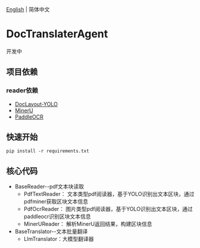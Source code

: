 [English](README.md) | 简体中文
# DocTranslaterAgent

开发中

## 项目依赖

### reader依赖
- [DocLayout-YOLO](https://github.com/opendatalab/DocLayout-YOLO)
- [MinerU](https://github.com/opendatalab/MinerU)
- [PaddleOCR](https://github.com/PaddlePaddle/PaddleOCR)

## 快速开始
```
pip install -r requirements.txt
```
## 核心代码
- BaseReader--pdf文本块读取
  - PdfTextReader： 文本类型pdf阅读器，基于YOLO识别出文本区块，通过pdfminer获取区块文本信息
  - PdfOcrReader： 图片类型pdf阅读器，基于YOLO识别出文本区块，通过paddleocr识别区块文本信息
  - MinerUReader： 解析MinerU返回结果，构建区块信息
- BaseTranslator--文本批量翻译
  - LlmTranslator：大模型翻译器